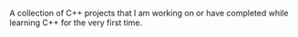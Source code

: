 A collection of C++ projects that I am working on or have completed while learning C++ for the very first time.

